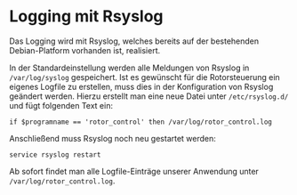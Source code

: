 Logging mit Rsyslog
==================

Das Logging wird mit Rsyslog, welches bereits auf der bestehenden Debian-Platform vorhanden ist, realisiert.

In der Standardeinstellung werden alle Meldungen von Rsyslog in `/var/log/syslog` gespeichert. Ist es gewünscht für die Rotorsteuerung ein eigenes Logfile zu erstellen, muss dies in der Konfiguration von Rsyslog geändert werden. Hierzu erstellt man eine neue Datei unter `/etc/rsyslog.d/` und fügt folgenden Text ein:

```
if $programname == 'rotor_control' then /var/log/rotor_control.log
```

Anschließend muss Rsyslog noch neu gestartet werden:

```
service rsyslog restart
```

Ab sofort findet man alle Logfile-Einträge unserer Anwendung unter `/var/log/rotor_control.log`.
